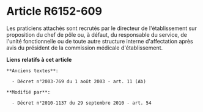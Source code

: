 # Article R6152-609

Les praticiens attachés sont recrutés par le directeur de l'établissement sur proposition du chef de pôle ou, à défaut, du
responsable du service, de l'unité fonctionnelle ou de toute autre structure interne d'affectation après avis du président de
la commission médicale d'établissement.

**Liens relatifs à cet article**

	**Anciens textes**:

	  - Décret n°2003-769 du 1 août 2003 - art. 11 (Ab)

	**Modifié par**:

	  - Décret n°2010-1137 du 29 septembre 2010 - art. 54
